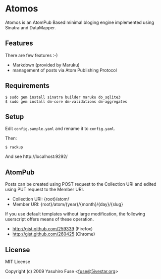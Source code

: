 Atomos
======

Atomos is an AtomPub Based minimal bloging engine implemented using Sinatra and DataMapper.

Features
--------

There are few features :-)

* Markdown (provided by Maruku)
* management of posts via Atom Publishing Protocol

Requirements
------------

	$ sudo gem install sinatra builder maruku do_sqlite3
	$ sudo gem install dm-core dm-validations dm-aggregates

Setup
-----

Edit `config.sample.yaml` and rename it to `config.yaml`.

Then:

	$ rackup

And see http://localhost:9292/

AtomPub
-------

Posts can be created using POST request to the Collection URI and edited using PUT request to the Member URI.

* Collection URI: {root}/atom/
* Member URI: {root}/atom/{year}/{month}/{day}/{slug}

If you use default templates without large modification, the following userscript offers means of these operation.

* http://gist.github.com/259339 (Firefox)
* http://gist.github.com/260425 (Chrome)

License
-------

MIT License

Copyright (c) 2009 Yasuhiro Fuse &lt;fuse@5ivestar.org&gt;

